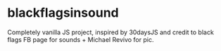 # blackflagsinsound

Completely vanilla JS project, inspired by 30daysJS and credit to black flags FB page for sounds + Michael Revivo for pic.
